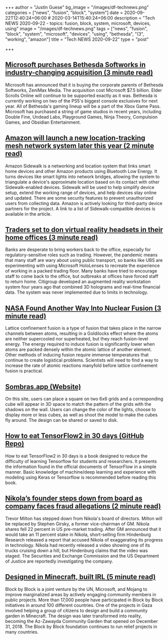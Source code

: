 +++
author = "Justin Guese"
bg_image = "/images/df-technews.png"
categories = ["news", "fusion", "block", "system"]
date = 2020-09-22T12:40:24+06:00 # 2020-03-14T15:40:24+06:00
description = "Tech NEWS 2020-09-22 - topics: fusion, block, system, microsoft, devices, using"
image = "/images/df-technews.png"
tags = ["news", "fusion", "block", "system", "microsoft", "devices", "using", "bethesda", "(3", "working", "amazon"]
title = "Tech NEWS 2020-09-22"
type = "post"

+++

## [Microsoft purchases Bethesda Softworks in industry-changing acquisition (3 minute read)](https://arstechnica.com/gaming/2020/09/microsoft-purchases-bethesda-softworks-in-industry-changing-acquisition//1/01000174b548d325-6c5be87c-9da7-4aba-abe0-79125473067c-000000/6OB7bixe8J5ZzfMW3IQ2apmhzEYm-Lw2PX4V-hRVkew=159)

Microsoft has announced that it is buying the corporate parents of Bethesda Softworks, ZeniMax Media. The acquisition cost Microsoft $7.5 billion. Elder Scrolls Online will continue to be supported exactly as it was. Bethesda is currently working on two of the PS5's biggest console exclusives for next year. All of Bethesda's gaming lineup will be a part of the Xbox Game Pass. Microsoft has purchased a string of game studios in recent years, including Double Fine, Undead Labs, Playground Games, Ninja Theory, Compulsion Games, and Obsidian Entertainment.

## [Amazon will launch a new location-tracking mesh network system later this year (2 minute read)](https://www.theverge.com/2020/9/21/21448926/amazon-sidewalk-ring-echo-tile-wifi-mesh-ble-location-tracking/1/01000174b548d325-6c5be87c-9da7-4aba-abe0-79125473067c-000000/UU_B6PnQM5lMZi142ecfq1o6nqsmSecFfZ2Td2SttrY=159)

Amazon Sidewalk is a networking and location system that links smart home devices and other Amazon products using Bluetooth Low Energy. It turns devices like smart lights into network bridges, allowing the system to triangulate a device's approximate location based on its contact with other Sidewalk-enabled devices. Sidewalk will be used to help simplify device setup, extend the working range of devices, and help devices stay online and updated. There are some security features to prevent unauthorized users from collecting data. Amazon is actively looking for third-party device partners for the project. A link to a list of Sidewalk-compatible devices is available in the article.

## [Traders set to don virtual reality headsets in their home offices (3 minute read)](https://arstechnica.com/information-technology/2020/09/traders-set-to-don-virtual-reality-headsets-in-their-home-offices/?comments=1/1/01000174b548d325-6c5be87c-9da7-4aba-abe0-79125473067c-000000/lriG3C8p6O7BI8rCTUSD-8oIJHFk9MOpQFpwBpCd2Og=159)

Banks are desperate to bring workers back to the office, especially for regulatory-sensitive roles such as trading. However, the pandemic means that many staff are wary about using public transport, so banks like UBS are experimenting with using Microsoft HoloLenses to recreate the experience of working in a packed trading floor. Many banks have tried to encourage staff to come back to the office, but outbreaks at offices have forced staff to return home. Citigroup developed an augmented reality workstation system four years ago that combined 3D holograms and real-time financial data. The system was never implemented due to limits in technology.

## [NASA Found Another Way Into Nuclear Fusion (3 minute read)](https://www.popularmechanics.com/science/energy/a34096117/nasa-nuclear-lattice-confiment-fusion//1/01000174b548d325-6c5be87c-9da7-4aba-abe0-79125473067c-000000/CKyI5W3c2l4nMual1oIUB1qtLpU4rZWD-AnV3W1dIak=159)

Lattice confinement fusion is a type of fusion that takes place in the narrow channels between atoms, resulting in a Goldilocks effect where the atoms are neither supercooled nor superheated, but they reach fusion-level energy. The energy required to induce fusion is significantly lower when atoms are packed densely within the atomic lattice of another element. Other methods of inducing fusion require immense temperatures that continue to create logistical problems. Scientists will need to find a way to increase the rate of atomic reactions manyfold before lattice confinement fusion is practical.

## [Sombras.app (Website)](https://sombras.app/?a=zFC=l.&b=JJJJJJ&fill=1/1/01000174b548d325-6c5be87c-9da7-4aba-abe0-79125473067c-000000/ljmgL_Zg5ml-VNPKB8bf2VZqW8ZFYLDUSCjGGIMzClY=159)

On this site, users can place a square on two 6x6 grids and a corresponding cube will appear in 3D space to match the pattern of the grids with the shadows on the wall. Users can change the color of the lights, choose to display more or less cubes, as well as shoot the model to make the cubes fly around. The design can be shared or saved to disk.

## [How to eat TensorFlow2 in 30 days (GitHub Repo)](https://github.com/lyhue1991/eat_tensorflow2_in_30_days/1/01000174b548d325-6c5be87c-9da7-4aba-abe0-79125473067c-000000/SgUyRcI0-Et3J8nxvYzHzHBjSVOJCffI7LsIrzR21RE=159)

How to eat TensorFlow2 in 30 days is a book designed to reduce the difficulty of learning Tensorflow for students and researchers. It presents the information found in the official documents of TensorFlow in a simple manner. Basic knowledge of machine/deep learning and experience with modeling using Keras or Tensorflow is recommended before reading this book.

## [Nikola’s founder steps down from board as company faces fraud allegations (2 minute read)](https://www.theverge.com/2020/9/21/21448729/nikola-electric-hydrogen-truck-fraud-allegations-executive-chairman-founder-trevor-milton/1/01000174b548d325-6c5be87c-9da7-4aba-abe0-79125473067c-000000/_EJs2pgDOJ-xuwo_H0LVdQMcGh33C4IQV1QyRnn_i-U=159)

Trevor Milton has stepped down from Nikola's board of directors. Milton will be replaced by Stephen Girsky, a former vice-chairman of GM. Nikola shares fell 22 percent in US pre-market trading. After GM announced that it would take an 11 percent stake in Nikola, short-selling firm Hindenburg Research released a report that accused Nikola of exaggerating its progress in technology. Nikola had recently released a video showing one of its trucks cruising down a hill, but Hindenburg claims that the video was staged. The Securities and Exchange Commission and the US Department of Justice are reportedly investigating the company.

## [Designed in Minecraft, built IRL (5 minute read)](https://restofworld.org/2020/rebuilding-gaza-with-minecraft//1/01000174b548d325-6c5be87c-9da7-4aba-abe0-79125473067c-000000/ai-Fv-xWSfFg6Bplg8TOEuO2oxPbThotZavHhVt0bZw=159)

Block by Block is a joint venture by the UN, Microsoft, and Mojang to improve marginalized areas by actively engaging community members in public projects. More than 17,000 people have participated in Block by Block initiatives in around 100 different countries. One of the projects in Gaza involved helping a group of citizens to design and build a community garden in Minecraft. The design was later transformed into reality, becoming the Az-Zawayda Community Garden that opened on December 31, 2018. The Block by Block foundation continues to run relief projects in many countries.

